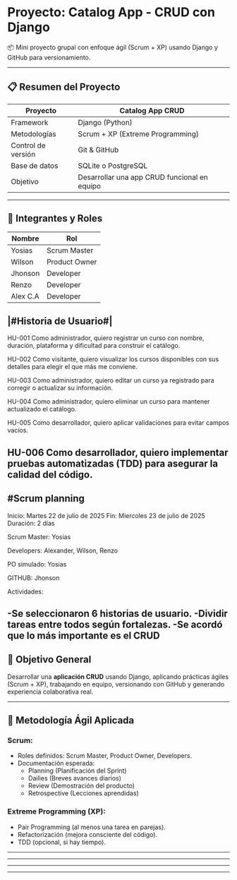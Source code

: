 # Proyecto: Catalog App - CRUD con Django

📦 Mini proyecto grupal con enfoque ágil (Scrum + XP) usando Django y GitHub para versionamiento.

---

## 📋 Resumen del Proyecto

| Proyecto        | Catalog App CRUD                         |
|-----------------|-------------------------------------------|
| Framework       | Django (Python)                           |
| Metodologías    | Scrum + XP (Extreme Programming)          |
| Control de versión | Git & GitHub                         |
| Base de datos   | SQLite o PostgreSQL                      |
| Objetivo        | Desarrollar una app CRUD funcional en equipo |

---

## 👥 Integrantes y Roles

| Nombre      | Rol              |
|-------------|------------------|
| Yosias      | Scrum Master     |
| Wilson      | Product Owner    |
| Jhonson     | Developer        |
| Renzo       | Developer        |
| Alex C.A    | Developer        |

|#Historia de Usuario#|
-------------------------------------------------------------------------------------------------------------------------------
HU-001	Como administrador, quiero registrar un curso con nombre, duración, plataforma y dificultad para construir el catálogo.

HU-002	Como visitante, quiero visualizar los cursos disponibles con sus detalles para elegir el que más me conviene.

HU-003	Como administrador, quiero editar un curso ya registrado para corregir o actualizar su información.

HU-004	Como administrador, quiero eliminar un curso para mantener actualizado el catálogo.

HU-005	Como desarrollador, quiero aplicar validaciones para evitar campos vacíos.

HU-006	Como desarrollador, quiero implementar pruebas automatizadas (TDD) para asegurar la calidad del código.
-------------------------------------------------------------------------------------------------------------------------------


#Scrum planning
------------------------------------------
Inicio: Martes 22 de julio de 2025
Fin: Miercoles 23 de julio de 2025
Duración: 2 días

Scrum Master: Yosias

Developers: Alexander, Wilson, Renzo

PO simulado: Yosias

GITHUB: Jhonson

Actividades:

-Se seleccionaron 6 historias de usuario.
-Dividir tareas entre todos según fortalezas.
-Se acordó que lo más importante es el CRUD
--------------------------------------------


## 🎯 Objetivo General

Desarrollar una **aplicación CRUD** usando Django, aplicando prácticas ágiles (Scrum + XP), trabajando en equipo, versionando con GitHub y generando experiencia colaborativa real.

---

## 🔄 Metodología Ágil Aplicada

### Scrum:
- Roles definidos: Scrum Master, Product Owner, Developers.
- Documentación esperada:
  - Planning (Planificación del Sprint)
  - Dailies (Breves avances diarios)
  - Review (Demostración del producto)
  - Retrospective (Lecciones aprendidas)

### Extreme Programming (XP):
- Pair Programming (al menos una tarea en parejas).
- Refactorización (mejora consciente del código).
- TDD (opcional, si hay tiempo).
-------------------------------
---
-----------------
---
